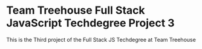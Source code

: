 # Team Treehouse Full Stack JavaScript Techdegree Project 3
This is the Third project of the Full Stack JS Techdegree at Team Treehouse
